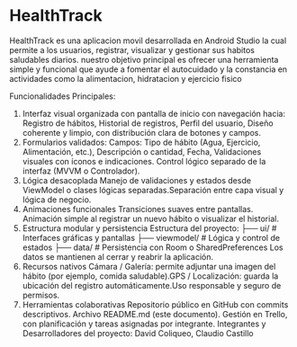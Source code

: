 # HealthTrack
HealthTrack es una aplicacion movil desarrollada en Android Studio la cual permite a los usuarios, registrar, visualizar y gestionar sus habitos saludables diarios. nuestro objetivo principal es ofrecer una herramienta simple y funcional que ayude a fomentar el autocuidado y la constancia en actividades como la alimentacion, hidratacion y ejercicio fisico 

Funcionalidades Principales:

1. Interfaz visual organizada con pantalla de inicio con navegación hacia: Registro de hábitos, Historial de registros, Perfil del usuario, Diseño coherente y limpio, con distribución clara de botones y campos.
2. Formularios validados: Campos: Tipo de hábito (Agua, Ejercicio, Alimentación, etc.), Descripción o cantidad, Fecha, Validaciones visuales con íconos e indicaciones. Control lógico separado de la interfaz (MVVM o Controlador).
3. Lógica desacoplada Manejo de validaciones y estados desde ViewModel o clases lógicas separadas.Separación entre capa visual y lógica de negocio.
4. Animaciones funcionales Transiciones suaves entre pantallas. Animación simple al registrar un nuevo hábito o visualizar el historial.
5. Estructura modular y persistencia
Estructura del proyecto:
├── ui/           # Interfaces gráficas y pantallas
├── viewmodel/    # Lógica y control de estados
├── data/         # Persistencia con Room o SharedPreferences
Los datos se mantienen al cerrar y reabrir la aplicación.
6. Recursos nativos Cámara / Galería: permite adjuntar una imagen del hábito (por ejemplo, comida saludable).GPS / Localización: guarda la ubicación del registro automáticamente.Uso responsable y seguro de permisos.
7. Herramientas colaborativas Repositorio público en GitHub con commits descriptivos. Archivo README.md (este documento). Gestión en Trello, con planificación y tareas asignadas por integrante.
Integrantes y Desarrolladores del proyecto: David Coliqueo, Claudio Castillo
